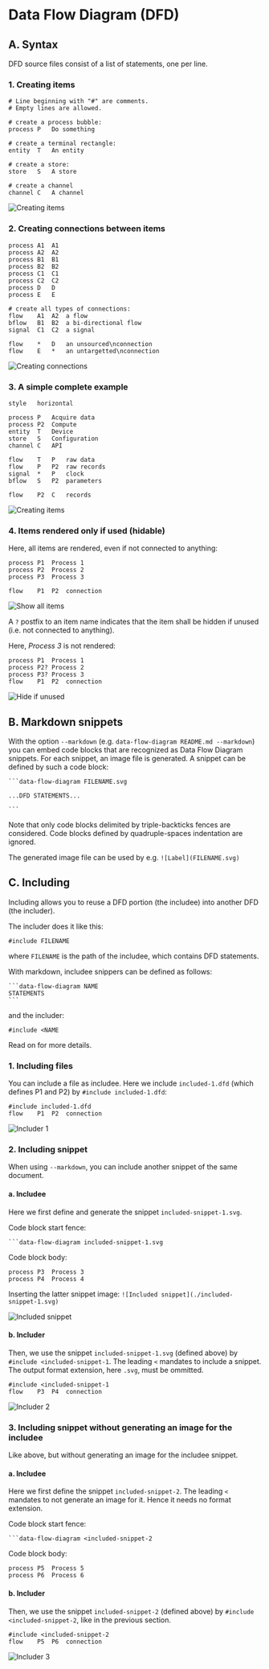 # Data Flow Diagram (DFD)

## A. Syntax

DFD source files consist of a list of statements, one per line.
### 1. Creating items

```data-flow-diagram items.svg
# Line beginning with "#" are comments.
# Empty lines are allowed.

# create a process bubble:
process	P	Do something

# create a terminal rectangle:
entity	T	An entity

# create a store:
store	S	A store

# create a channel
channel	C	A channel
```
![Creating items](./items.svg)

### 2. Creating connections between items

```data-flow-diagram connections.svg
process	A1	A1
process	A2	A2
process	B1	B1
process	B2	B2
process	C1	C1
process	C2	C2
process D	D
process E	E

# create all types of connections:
flow	A1	A2	a flow
bflow	B1	B2	a bi-directional flow
signal	C1	C2	a signal

flow	*	D	an unsourced\nconnection
flow	E	*	an untargetted\nconnection
```
![Creating connections](./connections.svg)

### 3. A simple complete example
```data-flow-diagram complete-example.svg
style	horizontal

process	P	Acquire data
process	P2	Compute
entity	T	Device
store	S	Configuration
channel	C	API

flow	T	P	raw data
flow	P	P2	raw records
signal	*	P	clock
bflow	S	P2	parameters

flow	P2	C  	records
```
![Creating items](./complete-example.svg)

### 4. Items rendered only if used (hidable)

Here, all items are rendered, even if not connected to anything:

```data-flow-diagram show-all-items.svg
process	P1	Process 1
process	P2	Process 2
process	P3	Process 3

flow	P1	P2	connection
```
![Show all items](./show-all-items.svg)

A `?` postfix to an item name indicates that the item shall be hidden if unused (i.e. not connected to anything).

Here, *Process 3* is not rendered:

```data-flow-diagram hide-if-unused.svg
process	P1	Process 1
process	P2?	Process 2
process	P3?	Process 3
flow	P1	P2	connection
```
![Hide if unused](./hide-if-unused.svg)

## B. Markdown snippets

With the option `--markdown` (e.g. `data-flow-diagram README.md --markdown`)
you can embed code blocks that are recognized as Data Flow Diagram snippets.
For each snippet, an image file is generated. A snippet can be defined by
such a code block:

    ```data-flow-diagram FILENAME.svg

    ...DFD STATEMENTS...

    ```

Note that only code blocks delimited by triple-backticks fences are considered.
Code blocks defined by quadruple-spaces indentation are ignored.

The generated image file can be used by e.g. `![Label](FILENAME.svg)`

## C. Including

Including allows you to reuse a DFD portion (the includee) into another DFD
(the includer).

The includer does it like this:

    #include FILENAME

where `FILENAME` is the path of the includee, which contains DFD statements.

With markdown, includee snippers can be defined as follows:

    ```data-flow-diagram NAME
    STATEMENTS
    ```

and the includer:

    #include <NAME

Read on for more details.

### 1. Including files

You can include a file as includee. Here we include `included-1.dfd`
(which defines P1 and P2) by `#include included-1.dfd`:

```data-flow-diagram includer-1.svg
#include included-1.dfd
flow	P1	P2	connection
```
![Includer 1](./includer-1.svg)

### 2. Including snippet

When using `--markdown`, you can include another snippet of the same document.

#### a. Includee

Here we first define and generate the snippet `included-snippet-1.svg`.

Code block start fence:

    ```data-flow-diagram included-snippet-1.svg

Code block body:

```data-flow-diagram included-snippet-1.svg
process	P3	Process 3
process	P4	Process 4
```

Inserting the latter snippet image: `![Included snippet](./included-snippet-1.svg)`

![Included snippet](./included-snippet-1.svg)
#### b. Includer

Then, we use the snippet `included-snippet-1.svg` (defined above) by
`#include <included-snippet-1`. The leading `<` mandates to include a
snippet. The output format extension, here `.svg`, must be ommitted.

```data-flow-diagram includer-2.svg
#include <included-snippet-1
flow	P3	P4	connection
```
![Includer 2](./includer-2.svg)

### 3. Including snippet without generating an image for the includee

Like above, but without generating an image for the includee snippet.
#### a. Includee

Here we first define the snippet `included-snippet-2`. The leading `<`
mandates to not generate an image for it. Hence it needs no format extension.

Code block start fence:

    ```data-flow-diagram <included-snippet-2

Code block body:

```data-flow-diagram <included-snippet-2
process	P5	Process 5
process	P6	Process 6
```
#### b. Includer

Then, we use the snippet `included-snippet-2` (defined above) by
`#include <included-snippet-2`, like in the previous section.

```data-flow-diagram includer-3.svg
#include <included-snippet-2
flow	P5	P6	connection
```
![Includer 3](./includer-3.svg)
